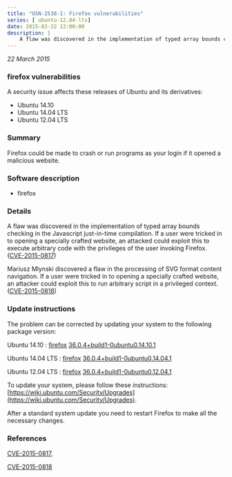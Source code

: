 ```yaml
---
title: "USN-2538-1: Firefox vulnerabilities"
series: [ ubuntu-12.04-lts]
date: 2015-03-22 12:00:00
description: |
    A flaw was discovered in the implementation of typed array bounds checking in the Javascript just-in-time compilation. If a user were tricked in to opening a specially crafted website, an attacked could exploit this to execute arbitrary code with the privileges of the user invoking Firefox. ([CVE-2015-0817](http://people.ubuntu.com/~ubuntu-security/cve/CVE-2015-0817))
--- 
```

 
 

*22 March 2015*

### firefox vulnerabilities

A security issue affects these releases of Ubuntu and its derivatives:

* Ubuntu 14.10
* Ubuntu 14.04 LTS
* Ubuntu 12.04 LTS

### Summary

Firefox could be made to crash or run programs as your login if it opened a malicious website.

### Software description

* firefox 

### Details

A flaw was discovered in the implementation of typed array bounds checking in the Javascript just-in-time compilation. If a user were tricked in to opening a specially crafted website, an attacked could exploit this to execute arbitrary code with the privileges of the user invoking Firefox. ([CVE-2015-0817](http://people.ubuntu.com/~ubuntu-security/cve/CVE-2015-0817))

Mariusz Mlynski discovered a flaw in the processing of SVG format content navigation. If a user were tricked in to opening a specially crafted website, an attacker could exploit this to run arbitrary script in a privileged context. ([CVE-2015-0818](http://people.ubuntu.com/~ubuntu-security/cve/CVE-2015-0818)) 

### Update instructions

The problem can be corrected by updating your system to the following package version:

Ubuntu 14.10
 : [firefox](https://launchpad.net/ubuntu/+source/firefox) <span> [36.0.4+build1-0ubuntu0.14.10.1](https://launchpad.net/ubuntu/+source/firefox/36.0.4+build1-0ubuntu0.14.10.1) </span> 

Ubuntu 14.04 LTS
 : [firefox](https://launchpad.net/ubuntu/+source/firefox) <span> [36.0.4+build1-0ubuntu0.14.04.1](https://launchpad.net/ubuntu/+source/firefox/36.0.4+build1-0ubuntu0.14.04.1) </span> 

Ubuntu 12.04 LTS
 : [firefox](https://launchpad.net/ubuntu/+source/firefox) <span> [36.0.4+build1-0ubuntu0.12.04.1](https://launchpad.net/ubuntu/+source/firefox/36.0.4+build1-0ubuntu0.12.04.1) </span> 

To update your system, please follow these instructions: [https://wiki.ubuntu.com/Security/Upgrades](https://wiki.ubuntu.com/Security/Upgrades).

After a standard system update you need to restart Firefox to make all the necessary changes. 

### References

 
 [CVE-2015-0817](http://people.ubuntu.com/~ubuntu-security/cve/CVE-2015-0817), 

 [CVE-2015-0818](http://people.ubuntu.com/~ubuntu-security/cve/CVE-2015-0818)
 

